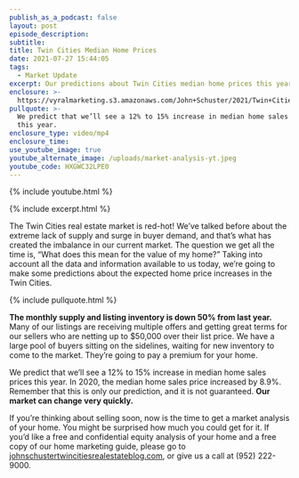 ```yaml
---
publish_as_a_podcast: false
layout: post
episode_description:
subtitle:
title: Twin Cities Median Home Prices
date: 2021-07-27 15:44:05
tags:
  - Market Update
excerpt: Our predictions about Twin Cities median home prices this year.
enclosure: >-
  https://vyralmarketing.s3.amazonaws.com/John+Schuster/2021/Twin+Cities+Median+Home+Prices.mp4
pullquote: >-
  We predict that we’ll see a 12% to 15% increase in median home sales prices
  this year.
enclosure_type: video/mp4
enclosure_time:
use_youtube_image: true
youtube_alternate_image: /uploads/market-analysis-yt.jpeg
youtube_code: HXGWC32LPE0
---
```

{% include youtube.html %}

{% include excerpt.html %}

The Twin Cities real estate market is red-hot\! We’ve talked before about the extreme lack of supply and surge in buyer demand, and that’s what has created the imbalance in our current market. The question we get all the time is, “What does this mean for the value of my home?” Taking into account all the data and information available to us today, we’re going to make some predictions about the expected home price increases in the Twin Cities.&nbsp;

{% include pullquote.html %}

**The monthly supply and listing inventory is down 50% from last year.** Many of our listings are receiving multiple offers and getting great terms for our sellers who are netting up to $50,000 over their list price. We have a large pool of buyers sitting on the sidelines, waiting for new inventory to come to the market. They’re going to pay a premium for your home.&nbsp;

We predict that we’ll see a 12% to 15% increase in median home sales prices this year. In 2020, the median home sales price increased by 8.9%. Remember that this is only our prediction, and it is not guaranteed. **Our market can change very quickly.&nbsp;**

If you’re thinking about selling soon, now is the time to get a market analysis of your home. You might be surprised how much you could get for it. If you’d like a free and confidential equity analysis of your home and a free copy of our home marketing guide, please go to <u><a target="_blank" rel="noopener" href="https://www.johnschustertwincitiesrealestateblog.com/">johnschustertwincitiesrealestateblog.com</a></u>, or give us a call at (952) 222-9000.
